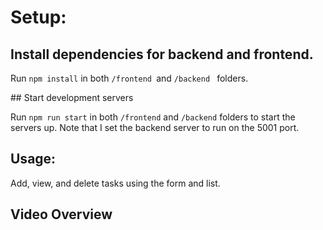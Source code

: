 # Setup:

## Install dependencies for backend and frontend.

Run ``` npm install ``` in both ```/frontend ```and ```/backend ``` folders.

## Start development servers

Run ``` npm run start ``` in both ``` /frontend ``` and ``` /backend ``` folders to start the servers up. Note that I set the backend server to run on the 5001 port.

## Usage:

Add, view, and delete tasks using the form and list.

## Video Overview